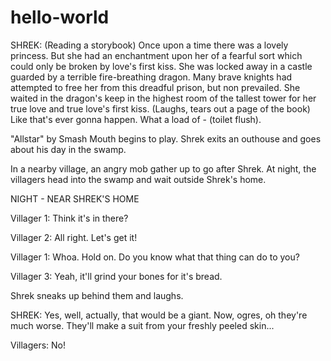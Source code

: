 # hello-world
SHREK: (Reading a storybook) Once upon a time there was a lovely princess. But she had an enchantment upon her of a fearful sort which could only be broken by love's first kiss. She was locked away in a castle guarded by a terrible fire-breathing dragon. Many brave knights had attempted to free her from this dreadful prison, but non prevailed. She waited in the dragon's keep in the highest room of the tallest tower for her true love and true love's first kiss. (Laughs, tears out a page of the book) Like that's ever gonna happen. What a load of - (toilet flush).

"Allstar" by Smash Mouth begins to play. Shrek exits an outhouse and goes about his day in the swamp.

In a nearby village, an angry mob gather up to go after Shrek. At night, the villagers head into the swamp and wait outside Shrek's home.

NIGHT - NEAR SHREK'S HOME

Villager 1: Think it's in there?

Villager 2: All right. Let's get it!

Villager 1: Whoa. Hold on. Do you know what that thing can do to you?

Villager 3: Yeah, it'll grind your bones for it's bread.

Shrek sneaks up behind them and laughs.

SHREK: Yes, well, actually, that would be a giant. Now, ogres, oh they're much worse. They'll make a suit from your freshly peeled skin...

Villagers: No!
